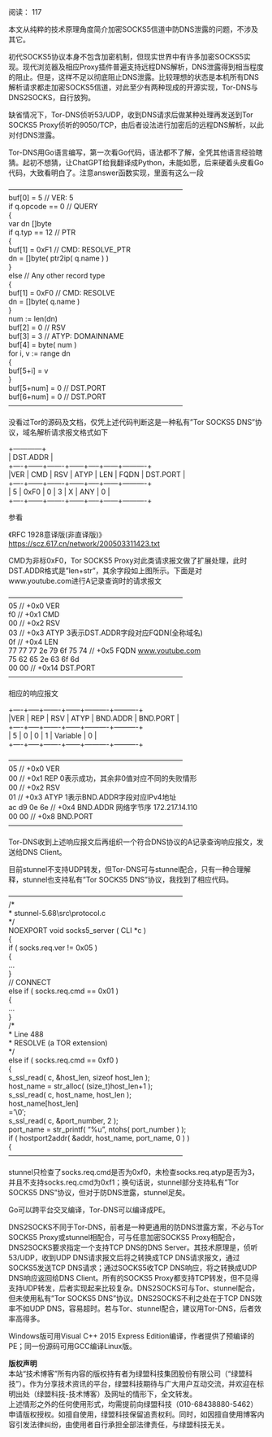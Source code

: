 阅读： 117

本文从纯粹的技术原理角度简介加密SOCKS5信道中防DNS泄露的问题，不涉及其它。

初代SOCKS5协议本身不包含加密机制，但现实世界中有许多加密SOCKS5实现。现代浏览器及相应Proxy插件普遍支持远程DNS解析，DNS泄露得到相当程度的阻止。但是，这样不足以彻底阻止DNS泄露。比较理想的状态是本机所有DNS解析请求都走加密SOCKS5信道，对此至少有两种现成的开源实现，Tor-DNS与DNS2SOCKS，自行放狗。

缺省情况下，Tor-DNS侦听53/UDP，收到DNS请求后做某种处理再发送到Tor SOCKS5 Proxy侦听的9050/TCP，由后者设法进行加密后的远程DNS解析，以此对付DNS泄露。

Tor-DNS用Go语言编写，第一次看Go代码，语法都不了解，全凭其他语言经验瞎猜。起初不想猜，让ChatGPT给我翻译成Python，未能如愿，后来硬着头皮看Go代码，大致看明白了。注意answer函数实现，里面有这么一段

————————————————————————–  
buf\[0\] = 5 // VER: 5  
if q.opcode == 0 // QUERY  
{  
var dn \[\]byte  
if q.typ == 12 // PTR  
{  
buf\[1\] = 0xF1 // CMD: RESOLVE\_PTR  
dn = \[\]byte( ptr2ip( q.name ) )  
}  
else // Any other record type  
{  
buf\[1\] = 0xF0 // CMD: RESOLVE  
dn = \[\]byte( q.name )  
}  
num := len(dn)  
buf\[2\] = 0 // RSV  
buf\[3\] = 3 // ATYP: DOMAINNAME  
buf\[4\] = byte( num )  
for i, v := range dn  
{  
buf\[5+i\] = v  
}  
buf\[5+num\] = 0 // DST.PORT  
buf\[6+num\] = 0 // DST.PORT  
————————————————————————–

没看过Tor的源码及文档，仅凭上述代码判断这是一种私有”Tor SOCKS5 DNS”协议，域名解析请求报文格式如下

+————+  
| DST.ADDR |  
+—-+——+——-+——+—–+——+———-+  
|VER | CMD | RSV | ATYP | LEN | FQDN | DST.PORT |  
+—-+——+——-+——+—–+——+———-+  
| 5 | 0xF0 | 0 | 3 | X | ANY | 0 |  
+—-+——+——-+——+—–+——+———-+

参看

《RFC 1928意译版(非直译版)》  
https://scz.617.cn/network/200503311423.txt

CMD为非标0xF0，Tor SOCKS5 Proxy对此类请求报文做了扩展处理，此时DST.ADDR格式是”len+str”，其余字段如上图所示。下面是对www.youtube.com进行A记录查询时的请求报文

————————————————————————–  
05 // +0x0 VER  
f0 // +0x1 CMD  
00 // +0x2 RSV  
03 // +0x3 ATYP 3表示DST.ADDR字段对应FQDN(全称域名)  
0f // +0x4 LEN  
77 77 77 2e 79 6f 75 74 // +0x5 FQDN www.youtube.com  
75 62 65 2e 63 6f 6d  
00 00 // +0x14 DST.PORT  
————————————————————————–

相应的响应报文

+—-+—–+——-+——+———-+———-+  
|VER | REP | RSV | ATYP | BND.ADDR | BND.PORT |  
+—-+—–+——-+——+———-+———-+  
| 5 | 0 | 0 | 1 | Variable | 0 |  
+—-+—–+——-+——+———-+———-+

————————————————————————–  
05 // +0x0 VER  
00 // +0x1 REP 0表示成功，其余非0值对应不同的失败情形  
00 // +0x2 RSV  
01 // +0x3 ATYP 1表示BND.ADDR字段对应IPv4地址  
ac d9 0e 6e // +0x4 BND.ADDR 网络字节序 172.217.14.110  
00 00 // +0x8 BND.PORT  
————————————————————————–

Tor-DNS收到上述响应报文后再组织一个符合DNS协议的A记录查询响应报文，发送给DNS Client。

目前stunnel不支持UDP转发，但Tor-DNS可与stunnel配合，只有一种合理解释，stunnel也支持私有”Tor SOCKS5 DNS”协议，我找到了相应代码。

————————————————————————–  
/\*  
\* stunnel-5.68\\src\\protocol.c  
\*/  
NOEXPORT void socks5\_server ( CLI \*c )  
{  
if ( socks.req.ver != 0x05 )  
{  
…  
}  
// CONNECT  
else if ( socks.req.cmd == 0x01 )  
{  
…  
}  
/\*  
\* Line 488  
\* RESOLVE (a TOR extension)  
\*/  
else if ( socks.req.cmd == 0xf0 )  
{  
s\_ssl\_read( c, &host\_len, sizeof host\_len );  
host\_name = str\_alloc( (size\_t)host\_len+1 );  
s\_ssl\_read( c, host\_name, host\_len );  
host\_name\[host\_len\]  
\=’\\0′;  
s\_ssl\_read( c, &port\_number, 2 );  
port\_name = str\_printf( “%u”, ntohs( port\_number ) );  
if ( hostport2addr( &addr, host\_name, port\_name, 0 ) )  
{  
————————————————————————–

stunnel只检查了socks.req.cmd是否为0xf0，未检查socks.req.atyp是否为3，并且不支持socks.req.cmd为0xf1；换句话说，stunnel部分支持私有”Tor SOCKS5 DNS”协议，但对于防DNS泄露，stunnel足矣。

Go可以跨平台交叉编译，Tor-DNS可以编译成PE。

DNS2SOCKS不同于Tor-DNS，前者是一种更通用的防DNS泄露方案，不必与Tor SOCKS5 Proxy或stunnel相配合，可与任意加密SOCKS5 Proxy相配合，DNS2SOCKS要求指定一个支持TCP DNS的DNS Server。其技术原理是，侦听53/UDP，收到UDP DNS请求报文后将之转换成TCP DNS请求报文，通过SOCKS5发送TCP DNS请求；通过SOCKS5收TCP DNS响应，将之转换成UDP DNS响应返回给DNS Client。所有的SOCKS5 Proxy都支持TCP转发，但不见得支持UDP转发，后者实现起来比较复杂。DNS2SOCKS可与Tor、stunnel配合，但未使用私有”Tor SOCKS5 DNS”协议。DNS2SOCKS不利之处在于TCP DNS效率不如UDP DNS，容易超时。若与Tor、stunnel配合，建议用Tor-DNS，后者效率高得多。

Windows版可用Visual C++ 2015 Express Edition编译，作者提供了预编译的PE；同一份源码可用GCC编译Linux版。

**版权声明**  
本站“技术博客”所有内容的版权持有者为绿盟科技集团股份有限公司（“绿盟科技”）。作为分享技术资讯的平台，绿盟科技期待与广大用户互动交流，并欢迎在标明出处（绿盟科技-技术博客）及网址的情形下，全文转发。  
上述情形之外的任何使用形式，均需提前向绿盟科技（010-68438880-5462）申请版权授权。如擅自使用，绿盟科技保留追责权利。同时，如因擅自使用博客内容引发法律纠纷，由使用者自行承担全部法律责任，与绿盟科技无关。